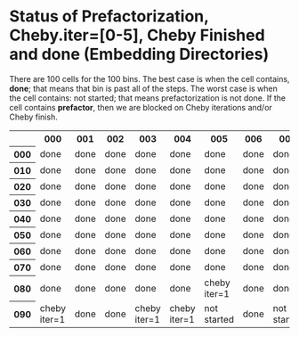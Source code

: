 # Status of Prefactorization, Cheby.iter=[0-5], Cheby Finished and done (Embedding Directories)
There are 100 cells for the 100 bins.  The best case is when the cell contains, <b>done</b>; that means that bin is past all of the steps.
The worst case is when the cell contains: not started; that means prefactorization is not done.
If the cell contains <b>prefactor</b>, then we are blocked on Cheby iterations and/or Cheby finish.
<table><tr><th></th>
<th>000</th><th>001</th><th>002</th><th>003</th><th>004</th><th>005</th><th>006</th><th>007</th><th>008</th><th>009</th></tr><tr><th>000</th><td>done</td>
<td>done</td>
<td>done</td>
<td>done</td>
<td>done</td>
<td>done</td>
<td>done</td>
<td>done</td>
<td>done</td>
<td>done</td>
</tr><tr><th>010</th><td>done</td>
<td>done</td>
<td>done</td>
<td>done</td>
<td>done</td>
<td>done</td>
<td>done</td>
<td>done</td>
<td>done</td>
<td>done</td>
</tr><tr><th>020</th><td>done</td>
<td>done</td>
<td>done</td>
<td>done</td>
<td>done</td>
<td>done</td>
<td>done</td>
<td>done</td>
<td>done</td>
<td>done</td>
</tr><tr><th>030</th><td>done</td>
<td>done</td>
<td>done</td>
<td>done</td>
<td>done</td>
<td>done</td>
<td>done</td>
<td>done</td>
<td>done</td>
<td>done</td>
</tr><tr><th>040</th><td>done</td>
<td>done</td>
<td>done</td>
<td>done</td>
<td>done</td>
<td>done</td>
<td>done</td>
<td>done</td>
<td>done</td>
<td>done</td>
</tr><tr><th>050</th><td>done</td>
<td>done</td>
<td>done</td>
<td>done</td>
<td>done</td>
<td>done</td>
<td>done</td>
<td>done</td>
<td>done</td>
<td>done</td>
</tr><tr><th>060</th><td>done</td>
<td>done</td>
<td>done</td>
<td>done</td>
<td>done</td>
<td>done</td>
<td>done</td>
<td>done</td>
<td>done</td>
<td>done</td>
</tr><tr><th>070</th><td>done</td>
<td>done</td>
<td>done</td>
<td>done</td>
<td>done</td>
<td>done</td>
<td>done</td>
<td>done</td>
<td>done</td>
<td>done</td>
</tr><tr><th>080</th><td>done</td>
<td>done</td>
<td>done</td>
<td>done</td>
<td>done</td>
<td>cheby iter=1</td>
<td>done</td>
<td>done</td>
<td>cheby finished</td>
<td>cheby iter=0</td>
</tr><tr><th>090</th><td>cheby iter=1</td>
<td>done</td>
<td>done</td>
<td>cheby iter=1</td>
<td>cheby iter=1</td>
<td>not started</td>
<td>done</td>
<td>not started</td>
<td>done</td>
<td>prefact</td>
</tr></table>
